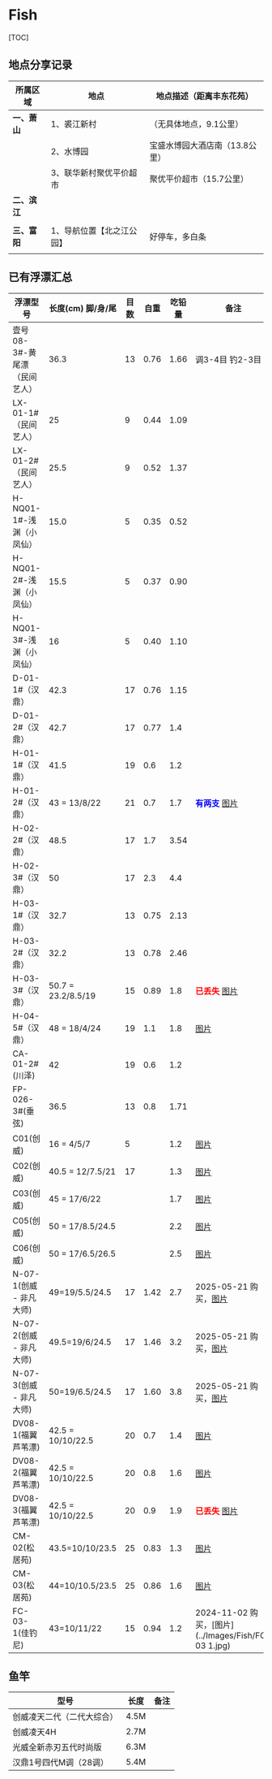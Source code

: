 # Fish

[TOC]

## 地点分享记录

| 所属区域     | 地点                      | 地点描述（距离丰东花苑）       |
| ------------ | ------------------------- | ------------------------------ |
| **一、萧山** | 1、裘江新村               | （无具体地点，9.1公里）        |
|              | 2、水博园                 | 宝盛水博园大酒店南（13.8公里） |
|              | 3、联华新村聚优平价超市   | 聚优平价超市（15.7公里）       |
| **二、滨江** |                           |                                |
|              |                           |                                |
| **三、富阳** | 1、导航位置【北之江公园】 | 好停车，多白条                 |
|              |                           |                                |

## 已有浮漂汇总

| 浮漂型号                     | 长度(cm) 脚/身/尾  | 目数 | 自重 | 吃铅量 | 备注                                                         |
| ---------------------------- | ------------------ | ---- | ---- | ------ | ------------------------------------------------------------ |
| 壹号08-3#-黄尾漂（民间艺人） | 36.3               | 13   | 0.76 | 1.66   | 调3-4目 钓2-3目                                              |
| LX-01-1#（民间艺人）         | 25                 | 9    | 0.44 | 1.09   |                                                              |
| LX-01-2#（民间艺人）         | 25.5               | 9    | 0.52 | 1.37   |                                                              |
| H-NQ01-1#-浅渊（小凤仙）     | 15.0               | 5    | 0.35 | 0.52   |                                                              |
| H-NQ01-2#-浅渊（小凤仙）     | 15.5               | 5    | 0.37 | 0.90   |                                                              |
| H-NQ01-3#-浅渊（小凤仙）     | 16                 | 5    | 0.40 | 1.10   |                                                              |
| D-01-1#（汉鼎）              | 42.3               | 17   | 0.76 | 1.15   |                                                              |
| D-01-2#（汉鼎）              | 42.7               | 17   | 0.77 | 1.4    |                                                              |
| H-01-1#（汉鼎）              | 41.5               | 19   | 0.6  | 1.2    |                                                              |
| H-01-2#（汉鼎）              | 43 = 13/8/22       | 21   | 0.7  | 1.7    | <span style="color:blue;font-weight:bold;">有两支</span> [图片](../Images/Fish/image-20231104201716237.png) |
| H-02-2#（汉鼎）              | 48.5               | 17   | 1.7  | 3.54   |                                                              |
| H-02-3#（汉鼎）              | 50                 | 17   | 2.3  | 4.4    |                                                              |
| H-03-1#（汉鼎）              | 32.7               | 13   | 0.75 | 2.13   |                                                              |
| H-03-2#（汉鼎）              | 32.2               | 13   | 0.78 | 2.46   |                                                              |
| H-03-3#（汉鼎）              | 50.7 = 23.2/8.5/19 | 15   | 0.89 | 1.8    | <span style="color:red;font-weight:bold;">已丢失</span> [图片](../Images/Fish/image-20231104204151997.png) |
| H-04-5#（汉鼎）              | 48 = 18/4/24       | 19   | 1.1  | 1.8    | [图片](../Images/Fish/image-20231104201932735.png)           |
| CA-01-2#(川泽)               | 42                 | 19   | 0.6  | 1.2    |                                                              |
| FP-026-3#(垂弦)              | 36.5               | 13   | 0.8  | 1.71   |                                                              |
| C01(创威)                    | 16 = 4/5/7         | 5    |      | 1.2    | [图片](../Images/Fish/image-20231104203307715.png)           |
| C02(创威)                    | 40.5 = 12/7.5/21   | 17   |      | 1.3    | [图片](../Images/Fish/image-20231104203452250.png)           |
| C03(创威)                    | 45 = 17/6/22       |      |      | 1.7    | [图片](../Images/Fish/image-20231104203513973.png)           |
| C05(创威)                    | 50 = 17/8.5/24.5   |      |      | 2.2    | [图片](../Images/Fish/image-20231104203614619.png)           |
| C06(创威)                    | 50 = 17/6.5/26.5   |      |      | 2.5    | [图片](../Images/Fish/image-20231104203704530.png)           |
| N-07-1(创威 - 非凡大师)      | 49=19/5.5/24.5     | 17   | 1.42 | 2.7    | 2025-05-21 购买，[图片](../Images/Fish/N-07.jpg)             |
| N-07-2(创威 - 非凡大师)      | 49.5=19/6/24.5     | 17   | 1.46 | 3.2    | 2025-05-21 购买，[图片](../Images/Fish/N-07.jpg)             |
| N-07-3(创威 - 非凡大师)      | 50=19/6.5/24.5     | 17   | 1.60 | 3.8    | 2025-05-21 购买，[图片](../Images/Fish/N-07.jpg)             |
| DV08-1(福翼芦苇漂)           | 42.5 = 10/10/22.5  | 20   | 0.7  | 1.4    | [图片](../Images/Fish/DV08.jpg)                              |
| DV08-2(福翼芦苇漂)           | 42.5 = 10/10/22.5  | 20   | 0.8  | 1.6    | [图片](../Images/Fish/DV08.jpg)                              |
| DV08-3(福翼芦苇漂)           | 42.5 = 10/10/22.5  | 20   | 0.9  | 1.9    | <span style="color:red;font-weight:bold;">已丢失</span>   [图片](../Images/Fish/DV08.jpg) |
| CM-02(松居苑)                | 43.5=10/10/23.5    | 25   | 0.83 | 1.3    | [图片](../Images/Fish/CM-02.png)                             |
| CM-03(松居苑)                | 44=10/10.5/23.5    | 25   | 0.86 | 1.6    | [图片](../Images/Fish/CM-03.png)                             |
| FC-03-1(佳钓尼)              | 43=10/11/22        | 15   | 0.94 | 1.2    | 2024-11-02 购买，[图片](../Images/Fish/FC-03 1.jpg)          |

## 鱼竿

| 型号                       | 长度 | 备注 |
| -------------------------- | ---- | ---- |
| 创威凌天二代（二代大综合） | 4.5M |      |
| 创威凌天4H                 | 2.7M |      |
| 光威全新赤刃五代时尚版     | 6.3M |      |
| 汉鼎1号四代M调（28调）     | 5.4M |      |

